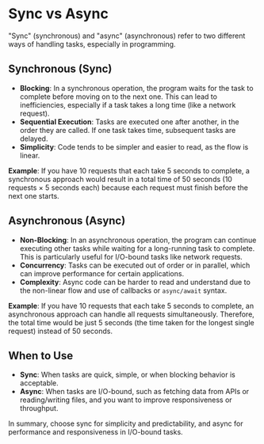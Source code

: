 # Sync vs Async

"Sync" (synchronous) and "async" (asynchronous) refer to two different ways of handling tasks, especially in programming.

## Synchronous (Sync)
- **Blocking**: In a synchronous operation, the program waits for the task to complete before moving on to the next one. This can lead to inefficiencies, especially if a task takes a long time (like a network request).
- **Sequential Execution**: Tasks are executed one after another, in the order they are called. If one task takes time, subsequent tasks are delayed.
- **Simplicity**: Code tends to be simpler and easier to read, as the flow is linear.

**Example**: If you have 10 requests that each take 5 seconds to complete, a synchronous approach would result in a total time of 50 seconds (10 requests × 5 seconds each) because each request must finish before the next one starts.

## Asynchronous (Async)
- **Non-Blocking**: In an asynchronous operation, the program can continue executing other tasks while waiting for a long-running task to complete. This is particularly useful for I/O-bound tasks like network requests.
- **Concurrency**: Tasks can be executed out of order or in parallel, which can improve performance for certain applications.
- **Complexity**: Async code can be harder to read and understand due to the non-linear flow and use of callbacks or `async/await` syntax.

**Example**: If you have 10 requests that each take 5 seconds to complete, an asynchronous approach can handle all requests simultaneously. Therefore, the total time would be just 5 seconds (the time taken for the longest single request) instead of 50 seconds.

## When to Use
- **Sync**: When tasks are quick, simple, or when blocking behavior is acceptable.
- **Async**: When tasks are I/O-bound, such as fetching data from APIs or reading/writing files, and you want to improve responsiveness or throughput.

In summary, choose sync for simplicity and predictability, and async for performance and responsiveness in I/O-bound tasks.
